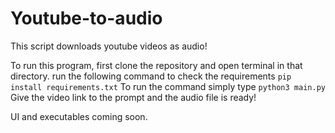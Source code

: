 # Youtube-to-audio

This script downloads youtube videos as audio!

To run this program, first clone the repository and open terminal in that directory.
run the following command to check the requirements
`pip install requirements.txt`
To run the command simply type `python3 main.py`
Give the video link to the prompt and the audio file is ready!

UI and executables coming soon.
